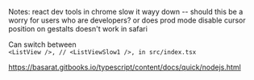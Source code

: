 Notes:
react dev tools in chrome slow it wayy down -- should this be a worry for users who are developers? or does prod mode disable
cursor position on gestalts doesn't work in safari


Can switch between    
`<ListView />,
// <ListViewSlow1 />,
in src/index.tsx`

https://basarat.gitbooks.io/typescript/content/docs/quick/nodejs.html